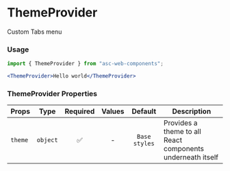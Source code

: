 # ThemeProvider

Custom Tabs menu

### Usage

```js
import { ThemeProvider } from "asc-web-components";
```

```jsx
<ThemeProvider>Hello world</ThemeProvider>
```

### ThemeProvider Properties

| Props   |   Type   | Required | Values |    Default    | Description                                                |
| ------- | :------: | :------: | :----: | :-----------: | ---------------------------------------------------------- |
| `theme` | `object` |    ✅    |   -    | `Base styles` | Provides a theme to all React components underneath itself |
